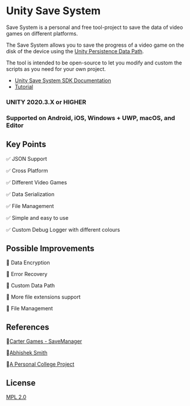 # Unity Save System

Save System is a personal and free tool-project to save the data of video games on different platforms.

The Save System allows you to save the progress of a video game on the disk of the device using the 
[Unity Persistence Data Path](https://docs.unity3d.com/6000.0/Documentation/ScriptReference/Application-persistentDataPath.html).

The tool is intended to be open-source to let you modify and custom the scripts as you need for your own project.

- [Unity Save System SDK Documentation](./documentation/unity-save-system-documentation.md)
- [Tutorial]()

### UNITY 2020.3.X or HIGHER
### Supported on Android, iOS, Windows + UWP, macOS, and Editor

## Key Points

✅ JSON Support

✅ Cross Platform

✅ Different Video Games

✅ Data Serialization

✅ File Management

✅ Simple and easy to use

✅ Custom Debug Logger with different colours

## Possible Improvements

🔹 Data Encryption

🔹 Error Recovery

🔹 Custom Data Path

🔹 More file extensions support

🔹 File Management

## References

🔗[Carter Games - SaveManager](https://github.com/CarterGames/SaveManager)

🔗[Abhishek Smith](https://www.linkedin.com/in/abhisheketh/)

🔗[A Personal College Project](https://github.com/Moviles-21-22)

## License
[MPL 2.0](LICENSE)